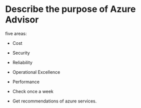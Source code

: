 # Describe the purpose of Azure Advisor

five areas:
- Cost
- Security
- Reliability
- Operational Excellence
- Performance

- Check once a week

- Get recommendations of azure services.
